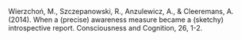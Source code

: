 ﻿---
layout: post
date:   2014-01-01 09:00:00
link: http://www.sciencedirect.com/science/article/pii/S1053810014000221
categories: article
year: 2014
---

Wierzchoń, M., Szczepanowski, R., Anzulewicz, A., & Cleeremans, A. (2014). When a (precise) awareness measure became a (sketchy) introspective report. Consciousness and Cognition, 26, 1-2.